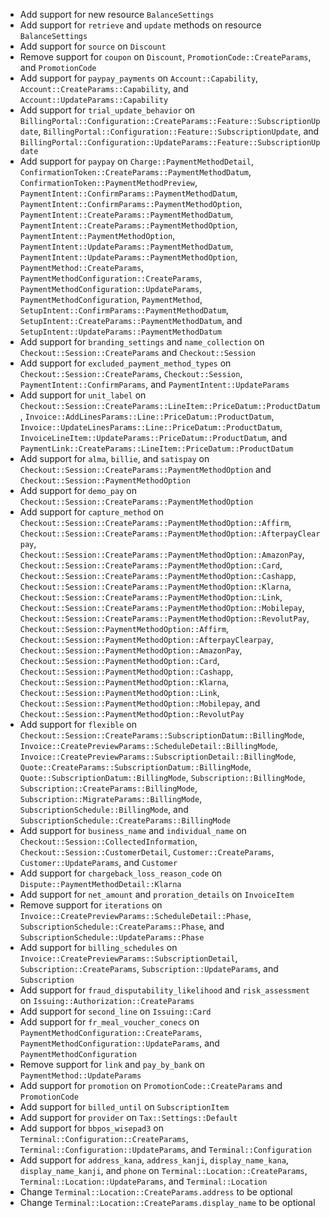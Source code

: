 * Add support for new resource `BalanceSettings`
* Add support for `retrieve` and `update` methods on resource `BalanceSettings`
* Add support for `source` on `Discount`
* Remove support for `coupon` on `Discount`, `PromotionCode::CreateParams`, and `PromotionCode`
* Add support for `paypay_payments` on `Account::Capability`, `Account::CreateParams::Capability`, and `Account::UpdateParams::Capability`
* Add support for `trial_update_behavior` on `BillingPortal::Configuration::CreateParams::Feature::SubscriptionUpdate`, `BillingPortal::Configuration::Feature::SubscriptionUpdate`, and `BillingPortal::Configuration::UpdateParams::Feature::SubscriptionUpdate`
* Add support for `paypay` on `Charge::PaymentMethodDetail`, `ConfirmationToken::CreateParams::PaymentMethodDatum`, `ConfirmationToken::PaymentMethodPreview`, `PaymentIntent::ConfirmParams::PaymentMethodDatum`, `PaymentIntent::ConfirmParams::PaymentMethodOption`, `PaymentIntent::CreateParams::PaymentMethodDatum`, `PaymentIntent::CreateParams::PaymentMethodOption`, `PaymentIntent::PaymentMethodOption`, `PaymentIntent::UpdateParams::PaymentMethodDatum`, `PaymentIntent::UpdateParams::PaymentMethodOption`, `PaymentMethod::CreateParams`, `PaymentMethodConfiguration::CreateParams`, `PaymentMethodConfiguration::UpdateParams`, `PaymentMethodConfiguration`, `PaymentMethod`, `SetupIntent::ConfirmParams::PaymentMethodDatum`, `SetupIntent::CreateParams::PaymentMethodDatum`, and `SetupIntent::UpdateParams::PaymentMethodDatum`
* Add support for `branding_settings` and `name_collection` on `Checkout::Session::CreateParams` and `Checkout::Session`
* Add support for `excluded_payment_method_types` on `Checkout::Session::CreateParams`, `Checkout::Session`, `PaymentIntent::ConfirmParams`, and `PaymentIntent::UpdateParams`
* Add support for `unit_label` on `Checkout::Session::CreateParams::LineItem::PriceDatum::ProductDatum`, `Invoice::AddLinesParams::Line::PriceDatum::ProductDatum`, `Invoice::UpdateLinesParams::Line::PriceDatum::ProductDatum`, `InvoiceLineItem::UpdateParams::PriceDatum::ProductDatum`, and `PaymentLink::CreateParams::LineItem::PriceDatum::ProductDatum`
* Add support for `alma`, `billie`, and `satispay` on `Checkout::Session::CreateParams::PaymentMethodOption` and `Checkout::Session::PaymentMethodOption`
* Add support for `demo_pay` on `Checkout::Session::CreateParams::PaymentMethodOption`
* Add support for `capture_method` on `Checkout::Session::CreateParams::PaymentMethodOption::Affirm`, `Checkout::Session::CreateParams::PaymentMethodOption::AfterpayClearpay`, `Checkout::Session::CreateParams::PaymentMethodOption::AmazonPay`, `Checkout::Session::CreateParams::PaymentMethodOption::Card`, `Checkout::Session::CreateParams::PaymentMethodOption::Cashapp`, `Checkout::Session::CreateParams::PaymentMethodOption::Klarna`, `Checkout::Session::CreateParams::PaymentMethodOption::Link`, `Checkout::Session::CreateParams::PaymentMethodOption::Mobilepay`, `Checkout::Session::CreateParams::PaymentMethodOption::RevolutPay`, `Checkout::Session::PaymentMethodOption::Affirm`, `Checkout::Session::PaymentMethodOption::AfterpayClearpay`, `Checkout::Session::PaymentMethodOption::AmazonPay`, `Checkout::Session::PaymentMethodOption::Card`, `Checkout::Session::PaymentMethodOption::Cashapp`, `Checkout::Session::PaymentMethodOption::Klarna`, `Checkout::Session::PaymentMethodOption::Link`, `Checkout::Session::PaymentMethodOption::Mobilepay`, and `Checkout::Session::PaymentMethodOption::RevolutPay`
* Add support for `flexible` on `Checkout::Session::CreateParams::SubscriptionDatum::BillingMode`, `Invoice::CreatePreviewParams::ScheduleDetail::BillingMode`, `Invoice::CreatePreviewParams::SubscriptionDetail::BillingMode`, `Quote::CreateParams::SubscriptionDatum::BillingMode`, `Quote::SubscriptionDatum::BillingMode`, `Subscription::BillingMode`, `Subscription::CreateParams::BillingMode`, `Subscription::MigrateParams::BillingMode`, `SubscriptionSchedule::BillingMode`, and `SubscriptionSchedule::CreateParams::BillingMode`
* Add support for `business_name` and `individual_name` on `Checkout::Session::CollectedInformation`, `Checkout::Session::CustomerDetail`, `Customer::CreateParams`, `Customer::UpdateParams`, and `Customer`
* Add support for `chargeback_loss_reason_code` on `Dispute::PaymentMethodDetail::Klarna`
* Add support for `net_amount` and `proration_details` on `InvoiceItem`
* Remove support for `iterations` on `Invoice::CreatePreviewParams::ScheduleDetail::Phase`, `SubscriptionSchedule::CreateParams::Phase`, and `SubscriptionSchedule::UpdateParams::Phase`
* Add support for `billing_schedules` on `Invoice::CreatePreviewParams::SubscriptionDetail`, `Subscription::CreateParams`, `Subscription::UpdateParams`, and `Subscription`
* Add support for `fraud_disputability_likelihood` and `risk_assessment` on `Issuing::Authorization::CreateParams`
* Add support for `second_line` on `Issuing::Card`
* Add support for `fr_meal_voucher_conecs` on `PaymentMethodConfiguration::CreateParams`, `PaymentMethodConfiguration::UpdateParams`, and `PaymentMethodConfiguration`
* Remove support for `link` and `pay_by_bank` on `PaymentMethod::UpdateParams`
* Add support for `promotion` on `PromotionCode::CreateParams` and `PromotionCode`
* Add support for `billed_until` on `SubscriptionItem`
* Add support for `provider` on `Tax::Settings::Default`
* Add support for `bbpos_wisepad3` on `Terminal::Configuration::CreateParams`, `Terminal::Configuration::UpdateParams`, and `Terminal::Configuration`
* Add support for `address_kana`, `address_kanji`, `display_name_kana`, `display_name_kanji`, and `phone` on `Terminal::Location::CreateParams`, `Terminal::Location::UpdateParams`, and `Terminal::Location`
* Change `Terminal::Location::CreateParams.address` to be optional
* Change `Terminal::Location::CreateParams.display_name` to be optional
